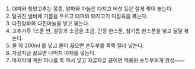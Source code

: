 1. 대파와 청양고추는 쫑쫑, 양파와 마늘은 다지고 버섯 등은 잘게 찢어 놓는다.
2. 달궈진 냄비에 기름을 두르고 대파와 돼지고기 다짐육을 볶는다.
3. 다진양파와 다진마늘을 넣고 볶는다.
4. 고추가루 1스푼 반, 설탕과 소금을 조금, 간장 한스푼, 참기름 한스푼을 넣고 달달 볶는다.
5. 물 약 200ml 를 넣고 물이 끓으면 순두부를 뚝뚝 잘라 넣는다.
6. 자글자글 끓으면 나머지 야채를 넣는다.
7. 마지막에 계란 하나를 톡 까서 넣고 자글자글 끓이면 백종원 순두부찌개 완성~~~
